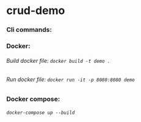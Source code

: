 # crud-demo

### Cli commands:

### Docker:
###### Build docker file: ```docker build -t demo .```
###### Run docker file: ```docker run -it -p 8080:8080 demo```


### Docker compose:
###### ```docker-compose up --build```